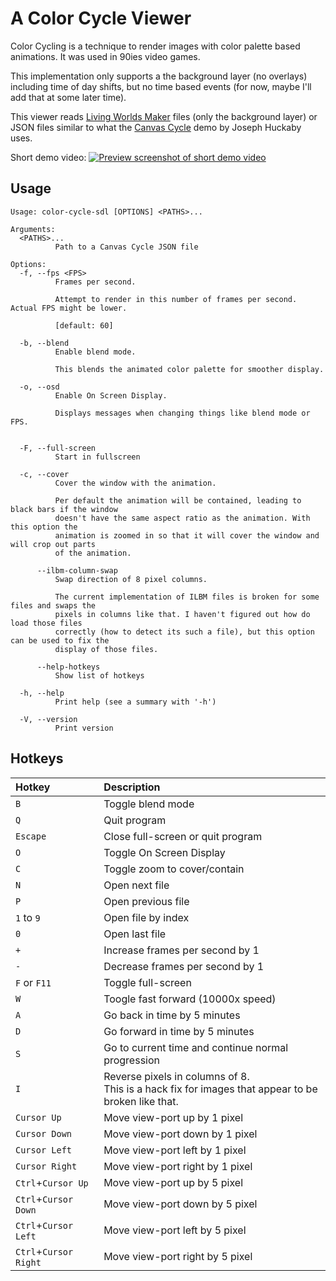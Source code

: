 # A Color Cycle Viewer

Color Cycling is a technique to render images with color palette based
animations. It was used in 90ies video games.

This implementation only supports a the background layer (no overlays)
including time of day shifts, but no time based events (for now, maybe
I'll add that at some later time).

This viewer reads [Living Worlds Maker](https://magrathea.onrender.com/)
files (only the background layer) or JSON files similar to what the
[Canvas Cycle](https://experiments.withgoogle.com/canvas-cycle) demo
by Joseph Huckaby uses.

Short demo video:
[![Preview screenshot of short demo video](https://i3.ytimg.com/vi/Fdk7anwM7f0/maxresdefault.jpg)](https://www.youtube.com/watch?v=Fdk7anwM7f0)

## Usage

```
Usage: color-cycle-sdl [OPTIONS] <PATHS>...

Arguments:
  <PATHS>...
          Path to a Canvas Cycle JSON file

Options:
  -f, --fps <FPS>
          Frames per second.

          Attempt to render in this number of frames per second. Actual FPS might be lower.

          [default: 60]

  -b, --blend
          Enable blend mode.

          This blends the animated color palette for smoother display.

  -o, --osd
          Enable On Screen Display.

          Displays messages when changing things like blend mode or FPS.


  -F, --full-screen
          Start in fullscreen

  -c, --cover
          Cover the window with the animation.

          Per default the animation will be contained, leading to black bars if the window
          doesn't have the same aspect ratio as the animation. With this option the
          animation is zoomed in so that it will cover the window and will crop out parts
          of the animation.

      --ilbm-column-swap
          Swap direction of 8 pixel columns.

          The current implementation of ILBM files is broken for some files and swaps the
          pixels in columns like that. I haven't figured out how do load those files
          correctly (how to detect its such a file), but this option can be used to fix the
          display of those files.

      --help-hotkeys
          Show list of hotkeys

  -h, --help
          Print help (see a summary with '-h')

  -V, --version
          Print version
```

## Hotkeys

| Hotkey | Description |
| :----- | :---------- |
| `B` | Toggle blend mode |
| `Q` | Quit program |
| `Escape` | Close full-screen or quit program |
| `O` | Toggle On Screen Display |
| `C` | Toggle zoom to cover/contain |
| `N` | Open next file |
| `P` | Open previous file |
| `1` to `9` | Open file by index |
| `0` | Open last file |
| `+` | Increase frames per second by 1 |
| `-` | Decrease frames per second by 1 |
| `F` or `F11` | Toggle full-screen |
| `W` | Toogle fast forward (10000x speed) |
| `A` | Go back in time by 5 minutes |
| `D` | Go forward in time by 5 minutes |
| `S` | Go to current time and continue normal progression |
| `I` | Reverse pixels in columns of 8.<br>This is a hack fix for images that appear to be broken like that. |
| `Cursor Up`    | Move view-port up by 1 pixel |
| `Cursor Down`  | Move view-port down by 1 pixel |
| `Cursor Left`  | Move view-port left by 1 pixel |
| `Cursor Right` | Move view-port right by 1 pixel |
| `Ctrl`+`Cursor Up`    | Move view-port up by 5 pixel |
| `Ctrl`+`Cursor Down`  | Move view-port down by 5 pixel |
| `Ctrl`+`Cursor Left`  | Move view-port left by 5 pixel |
| `Ctrl`+`Cursor Right` | Move view-port right by 5 pixel |
